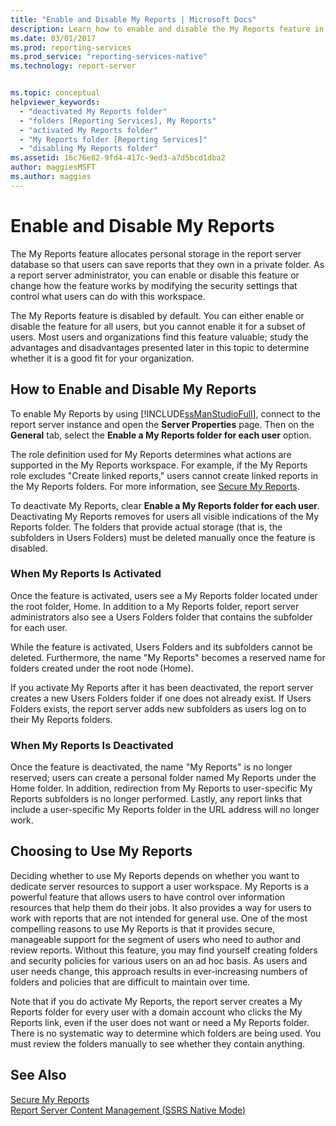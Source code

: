 ```yaml
---
title: "Enable and Disable My Reports | Microsoft Docs"
description: Learn how to enable and disable the My Reports feature in Reporting Services. My Reports provides storage in the report server database for users.
ms.date: 03/01/2017
ms.prod: reporting-services
ms.prod_service: "reporting-services-native"
ms.technology: report-server


ms.topic: conceptual
helpviewer_keywords: 
  - "deactivated My Reports folder"
  - "folders [Reporting Services], My Reports"
  - "activated My Reports folder"
  - "My Reports folder [Reporting Services]"
  - "disabling My Reports folder"
ms.assetid: 16c76e82-9fd4-417c-9ed3-a7d5bcd1dba2
author: maggiesMSFT
ms.author: maggies
---
```

# Enable and Disable My Reports
  The My Reports feature allocates personal storage in the report server database so that users can save reports that they own in a private folder. As a report server administrator, you can enable or disable this feature or change how the feature works by modifying the security settings that control what users can do with this workspace.  
  
 The My Reports feature is disabled by default. You can either enable or disable the feature for all users, but you cannot enable it for a subset of users. Most users and organizations find this feature valuable; study the advantages and disadvantages presented later in this topic to determine whether it is a good fit for your organization.  
  
## How to Enable and Disable My Reports  
 To enable My Reports by using [!INCLUDE[ssManStudioFull](../../includes/ssmanstudiofull-md.md)], connect to the report server instance and open the **Server Properties** page. Then on the **General** tab, select the **Enable a My Reports folder for each user** option.  
  
 The role definition used for My Reports determines what actions are supported in the My Reports workspace. For example, if the My Reports role excludes "Create linked reports," users cannot create linked reports in the My Reports folders. For more information, see [Secure My Reports](../../reporting-services/security/secure-my-reports.md).  
  
 To deactivate My Reports, clear **Enable a My Reports folder for each user**. Deactivating My Reports removes for users all visible indications of the My Reports folder. The folders that provide actual storage (that is, the subfolders in Users Folders) must be deleted manually once the feature is disabled.  
  
### When My Reports Is Activated  
 Once the feature is activated, users see a My Reports folder located under the root folder, Home. In addition to a My Reports folder, report server administrators also see a Users Folders folder that contains the subfolder for each user.  
  
 While the feature is activated, Users Folders and its subfolders cannot be deleted. Furthermore, the name "My Reports" becomes a reserved name for folders created under the root node (Home).  
  
 If you activate My Reports after it has been deactivated, the report server creates a new Users Folders folder if one does not already exist. If Users Folders exists, the report server adds new subfolders as users log on to their My Reports folders.  
  
### When My Reports Is Deactivated  
 Once the feature is deactivated, the name "My Reports" is no longer reserved; users can create a personal folder named My Reports under the Home folder. In addition, redirection from My Reports to user-specific My Reports subfolders is no longer performed. Lastly, any report links that include a user-specific My Reports folder in the URL address will no longer work.  
  
## Choosing to Use My Reports  
 Deciding whether to use My Reports depends on whether you want to dedicate server resources to support a user workspace. My Reports is a powerful feature that allows users to have control over information resources that help them do their jobs. It also provides a way for users to work with reports that are not intended for general use. One of the most compelling reasons to use My Reports is that it provides secure, manageable support for the segment of users who need to author and review reports. Without this feature, you may find yourself creating folders and security policies for various users on an ad hoc basis. As users and user needs change, this approach results in ever-increasing numbers of folders and policies that are difficult to maintain over time.  
  
 Note that if you do activate My Reports, the report server creates a My Reports folder for every user with a domain account who clicks the My Reports link, even if the user does not want or need a My Reports folder. There is no systematic way to determine which folders are being used. You must review the folders manually to see whether they contain anything.  
  
## See Also  
 [Secure My Reports](../../reporting-services/security/secure-my-reports.md)   
 [Report Server Content Management &#40;SSRS Native Mode&#41;](../../reporting-services/report-server/report-server-content-management-ssrs-native-mode.md)  
  
  
